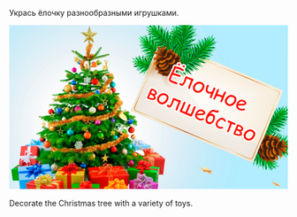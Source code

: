 <p>Укрась ёлочку разнообразными игрушками.</p>
<p><img src="./media/обложка.png"/></p>
<p>Decorate the Christmas tree with a variety of toys.</p>

